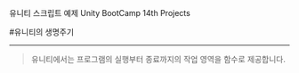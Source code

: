 유니티 스크립트 예제
Unity BootCamp 14th Projects

#유니티의 생명주기
***
>유니티에서는 프로그램의 실행부터 종료까지의 작업 영역을 함수로 제공합니다.
